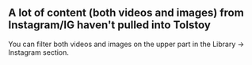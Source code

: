 ## A lot of content (both videos and images) from Instagram/IG haven't pulled into Tolstoy

You can filter both videos and images on the upper part in the Library -> Instagram section.